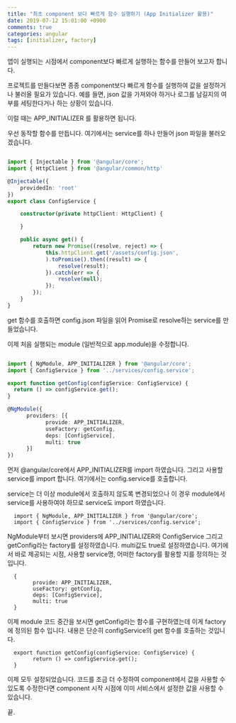 ```yaml
---
title: "최초 component 보다 빠르게 함수 실행하기 (App Initializer 활용)"
date: 2019-07-12 15:01:00 +0900
comments: true
categories: angular
tags: [initializer, factory]
---
```



앱이 실행되는 시점에서 component보다 빠르게 실행하는 함수를 만들어 보고자 합니다.

프로젝트를 만들다보면 종종 component보다 빠르게 함수를 실행하여 값을 설정하거나 불러올 필요가 있습니다.
예를 들면, json 값을 가져와야 하거나 로그를 남길지의 여부를 세팅한다거나 하는 상황이 있습니다.

이럴 때는 APP_INITIALIZER 를 활용하면 됩니다.

우선 동작할 함수를 만듭니다. 여기에서는 service를 하나 만들어 json 파일을 불러오겠습니다.

```ts

import { Injectable } from '@angular/core';
import { HttpClient } from '@angular/common/http' 

@Injectable({
    providedIn: 'root'
})
export class ConfigService {

    constructor(private httpClient: HttpClient) {

    }

    public async get() {
        return new Promise((resolve, reject) => {
            this.httpClient.get('/assets/config.json',   
            ).toPromise().then((result) => {
                resolve(result);
            }).catch(err => {
                resolve(null);
            });
        });
    }
}

```

get 함수를 호출하면 config.json 파일을 읽어 Promise로 resolve하는 service를 만들었습니다.





이제 처음 실행되는 module (일반적으로 app.module)을 수정합니다.


```ts

import { NgModule, APP_INITIALIZER } from '@angular/core';
import { ConfigService } from '../services/config.service';

export function getConfig(configService: ConfigService) {
  return () => configService.get();
}

@NgModule({
      providers: [{
            provide: APP_INITIALIZER,
            useFactory: getConfig,
            deps: [ConfigService],
            multi: true
      }]
})

```

먼저 @angular/core에서 APP_INITIALIZER를 import 하였습니다.
그리고 사용할 service를 import 합니다. 여기에서는 config.service를 호출합니다.

service는 더 이상 module에서 호출하지 않도록 변경되었으나 이 경우 module에서 service를 사용하여야 하므로 service도 import 하였습니다.


      import { NgModule, APP_INITIALIZER } from '@angular/core';
      import { ConfigService } from '../services/config.service';


NgModule부터 보시면 providers에 APP_INITIALIZER와 ConfigService 그리고 getConfig라는 factory를 설정하였습니다. multi값도 true로 설정하였습니다.
여기에서 바로 제공되는 시점, 사용할 service명, 어떠한 factory를 활용할 지를 정의하는 것입니다.

      {
            provide: APP_INITIALIZER,
            useFactory: getConfig,
            deps: [ConfigService],
            multi: true
      }


이제 module 코드 중간을 보시면 getConfig라는 함수를 구현하였는데 이게 factory에 정의된 함수 입니다.
내용은 단순히 configService의 get 함수를 호출하는 것입니다.

      export function getConfig(configService: ConfigService) {
            return () => configService.get();
      }


이제 모두 설정되었습니다. 코드를 조금 더 수정하여 component에서 값을 사용할 수 있도록 수정한다면 component 시작 시점에 이미 서비스에서 설정한 값을 사용할 수 있습니다.

끝.